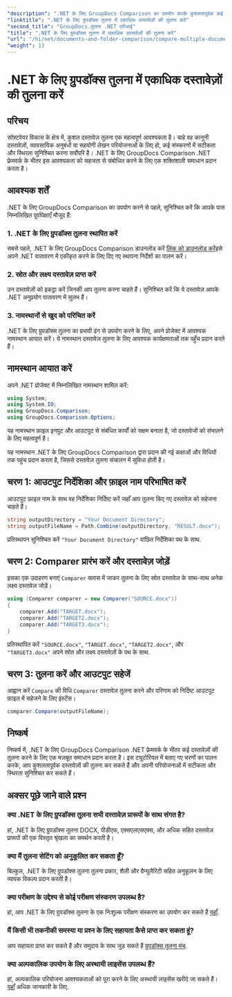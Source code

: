 ```yaml
---
"description": ".NET के लिए GroupDocs Comparison का उपयोग करके कुशलतापूर्वक कई दस्तावेज़ों की तुलना करना सीखें। सहज एकीकरण के लिए हमारे चरण-दर-चरण मार्गदर्शिका का पालन करें।"
"linktitle": ".NET के लिए ग्रुपडॉक्स तुलना में एकाधिक दस्तावेज़ों की तुलना करें"
"second_title": "GroupDocs.तुलना .NET एपीआई"
"title": ".NET के लिए ग्रुपडॉक्स तुलना में एकाधिक दस्तावेज़ों की तुलना करें"
"url": "/hi/net/documents-and-folder-comparison/compare-multiple-documents-dotnet/"
"weight": 13
---
```


# .NET के लिए ग्रुपडॉक्स तुलना में एकाधिक दस्तावेज़ों की तुलना करें

## परिचय
सॉफ़्टवेयर विकास के क्षेत्र में, कुशल दस्तावेज़ तुलना एक महत्वपूर्ण आवश्यकता है। चाहे वह कानूनी दस्तावेज़ों, व्यावसायिक अनुबंधों या सहयोगी लेखन परियोजनाओं के लिए हो, कई संस्करणों में सटीकता और स्थिरता सुनिश्चित करना सर्वोपरि है। .NET के लिए GroupDocs Comparison .NET फ़्रेमवर्क के भीतर इस आवश्यकता को सहजता से संबोधित करने के लिए एक शक्तिशाली समाधान प्रदान करता है।
## आवश्यक शर्तें
.NET के लिए GroupDocs Comparison का उपयोग करने से पहले, सुनिश्चित करें कि आपके पास निम्नलिखित पूर्वापेक्षाएँ मौजूद हैं:
### 1. .NET के लिए ग्रुपडॉक्स तुलना स्थापित करें
सबसे पहले, .NET के लिए GroupDocs Comparison डाउनलोड करें [लिंक को डाउनलोड करें](https://releases.groupdocs.com/comparison/net/)इसे अपने .NET वातावरण में एकीकृत करने के लिए दिए गए स्थापना निर्देशों का पालन करें।
### 2. स्रोत और लक्ष्य दस्तावेज़ प्राप्त करें
उन दस्तावेज़ों को इकट्ठा करें जिनकी आप तुलना करना चाहते हैं। सुनिश्चित करें कि ये दस्तावेज़ आपके .NET अनुप्रयोग वातावरण में सुलभ हैं।
### 3. नामस्थानों से खुद को परिचित करें
.NET के लिए ग्रुपडॉक्स तुलना का प्रभावी ढंग से उपयोग करने के लिए, अपने प्रोजेक्ट में आवश्यक नामस्थान आयात करें। ये नामस्थान दस्तावेज़ तुलना के लिए आवश्यक कार्यक्षमताओं तक पहुँच प्रदान करते हैं।

## नामस्थान आयात करें
अपने .NET प्रोजेक्ट में निम्नलिखित नामस्थान शामिल करें:

```csharp
using System;
using System.IO;
using GroupDocs.Comparison;
using GroupDocs.Comparison.Options;
```
यह नामस्थान फ़ाइल इनपुट और आउटपुट से संबंधित कार्यों को सक्षम बनाता है, जो दस्तावेजों को संभालने के लिए महत्वपूर्ण है।

यह नामस्थान .NET के लिए GroupDocs Comparison द्वारा प्रदान की गई कक्षाओं और विधियों तक पहुंच प्रदान करता है, जिससे दस्तावेज़ तुलना संचालन में सुविधा होती है।
## चरण 1: आउटपुट निर्देशिका और फ़ाइल नाम परिभाषित करें
आउटपुट फ़ाइल नाम के साथ वह निर्देशिका निर्दिष्ट करें जहाँ आप तुलना किए गए दस्तावेज़ को सहेजना चाहते हैं।
```csharp
string outputDirectory = "Your Document Directory";
string outputFileName = Path.Combine(outputDirectory, "RESULT.docx");
```
प्रतिस्थापन सुनिश्चित करें `"Your Document Directory"` वांछित निर्देशिका पथ के साथ.
## चरण 2: Comparer प्रारंभ करें और दस्तावेज़ जोड़ें
इसका एक उदाहरण बनाएं `Comparer` क्लास में जाकर तुलना के लिए स्रोत दस्तावेज़ के साथ-साथ अनेक लक्ष्य दस्तावेज़ जोड़ें।
```csharp
using (Comparer comparer = new Comparer("SOURCE.docx"))
{
    comparer.Add("TARGET.docx");
    comparer.Add("TARGET2.docx");
    comparer.Add("TARGET3.docx");
}
```
प्रतिस्थापित करें `"SOURCE.docx"`, `"TARGET.docx"`, `"TARGET2.docx"`, और `"TARGET3.docx"` अपने स्रोत और लक्ष्य दस्तावेज़ों के पथ के साथ.
## चरण 3: तुलना करें और आउटपुट सहेजें
आह्वान करें `Compare` की विधि `Comparer` दस्तावेज़ तुलना करने और परिणाम को निर्दिष्ट आउटपुट फ़ाइल में सहेजने के लिए इंस्टेंस।
```csharp
comparer.Compare(outputFileName);
```

## निष्कर्ष
निष्कर्ष में, .NET के लिए GroupDocs Comparison .NET फ़्रेमवर्क के भीतर कई दस्तावेज़ों की तुलना करने के लिए एक मज़बूत समाधान प्रदान करता है। इस ट्यूटोरियल में बताए गए चरणों का पालन करके, आप कुशलतापूर्वक दस्तावेज़ों की तुलना कर सकते हैं और अपनी परियोजनाओं में सटीकता और स्थिरता सुनिश्चित कर सकते हैं।
## अक्सर पूछे जाने वाले प्रश्न
### क्या .NET के लिए ग्रुपडॉक्स तुलना सभी दस्तावेज़ प्रारूपों के साथ संगत है?
हां, .NET के लिए ग्रुपडॉक्स तुलना DOCX, पीडीएफ, एक्सएलएसएक्स, और अधिक सहित दस्तावेज़ प्रारूपों की एक विस्तृत श्रृंखला का समर्थन करती है।
### क्या मैं तुलना सेटिंग को अनुकूलित कर सकता हूँ?
बिल्कुल, .NET के लिए ग्रुपडॉक्स तुलना तुलना प्रकार, शैली और ग्रैन्युलैरिटी सहित अनुकूलन के लिए व्यापक विकल्प प्रदान करती है।
### क्या परीक्षण के उद्देश्य से कोई परीक्षण संस्करण उपलब्ध है?
हां, आप .NET के लिए ग्रुपडॉक्स तुलना के एक निःशुल्क परीक्षण संस्करण का उपयोग कर सकते हैं [यहाँ](https://releases.groupdocs.com/).
### मैं किसी भी तकनीकी समस्या या प्रश्न के लिए सहायता कैसे प्राप्त कर सकता हूं?
आप सहायता प्राप्त कर सकते हैं और समुदाय के साथ जुड़ सकते हैं [ग्रुपडॉक्स तुलना मंच](https://forum.groupdocs.com/c/comparison/12).
### क्या अल्पकालिक उपयोग के लिए अस्थायी लाइसेंस उपलब्ध हैं?
हां, अल्पकालिक परियोजना आवश्यकताओं को पूरा करने के लिए अस्थायी लाइसेंस खरीदे जा सकते हैं। [यहाँ](https://purchase.groupdocs.com/temporary-license/) अधिक जानकारी के लिए.
